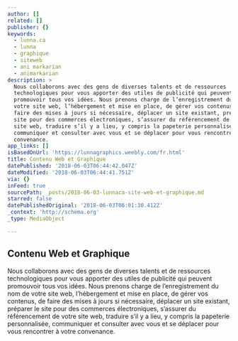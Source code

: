 ```yaml
---
author: []
related: []
publisher: {}
keywords:
  - lunna.ca
  - lunna
  - graphique
  - siteweb
  - ani markarian
  - animarkarian
description: >
  Nous collaborons avec des gens de diverses talents et de ressources
  technologiques pour vous apporter des utiles de publicité qui peuvent
  promouvoir tous vos idées. Nous prenons charge de l’enregistrement du nom de
  votre site web, l’hébergement et mise en place, de gérer vos contenus, de
  faire des mises à jours si nécessaire, déplacer un site existant, préparer le
  site pour des commerces électroniques, s’assurer du référencement de votre
  site web, traduire s’il y a lieu, y compris la papeterie personnalisée,
  communiquer et consulter avec vous et se déplacer pour vous rencontrer à votre
  convenance.
app_links: []
isBasedOnUrl: 'https://lunnagraphics.weebly.com/fr.html'
title: Contenu Web et Graphique
datePublished: '2018-06-03T06:44:42.047Z'
dateModified: '2018-06-03T06:44:41.751Z'
via: {}
inFeed: true
sourcePath: _posts/2018-06-03-lunnaca-site-web-et-graphique.md
starred: false
datePublishedOriginal: '2018-06-03T06:01:30.412Z'
_context: 'http://schema.org'
_type: MediaObject

---
```

<article style=""><h1>Contenu Web et Graphique</h1><p>Nous collaborons avec des gens de diverses talents et de ressources technologiques pour vous apporter des utiles de publicité qui peuvent promouvoir tous vos idées. Nous prenons charge de l’enregistrement du nom de votre site web, l’hébergement et mise en place, de gérer vos contenus, de faire des mises à jours si nécessaire, déplacer un site existant, préparer le site pour des commerces électroniques, s’assurer du référencement de votre site web, traduire s’il y a lieu, y compris la papeterie personnalisée, communiquer et consulter avec vous et se déplacer pour vous rencontrer à votre convenance.
</p></article>